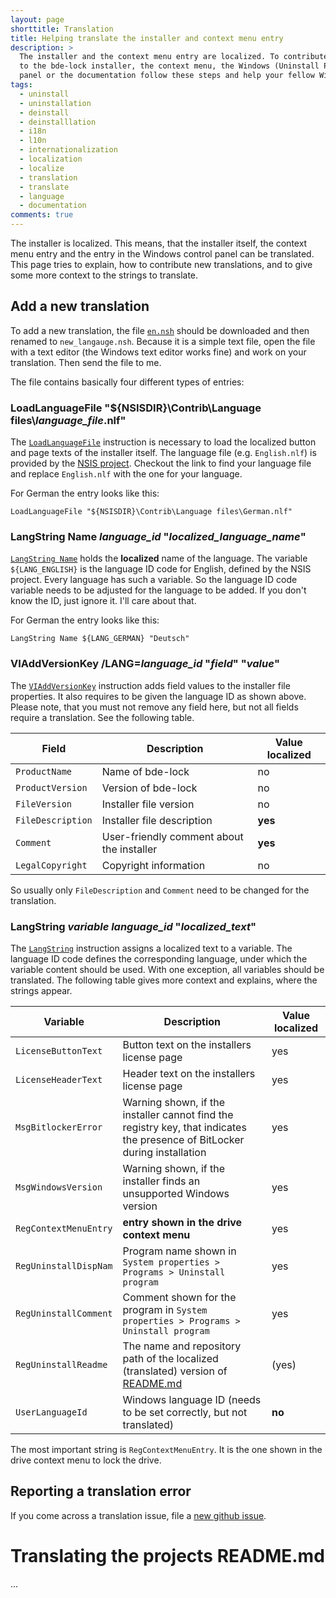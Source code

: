 ```yaml
---
layout: page
shorttitle: Translation
title: Helping translate the installer and context menu entry
description: >
  The installer and the context menu entry are localized. To contribute a translation
  to the bde-lock installer, the context menu, the Windows (Uninstall Programs) control
  panel or the documentation follow these steps and help your fellow Windows users.
tags:
  - uninstall
  - uninstallation
  - deinstall
  - deinstalllation
  - i18n
  - l10n
  - internationalization
  - localization
  - localize
  - translation
  - translate
  - language
  - documentation
comments: true
---
```


The installer is localized. This means, that the installer itself, the context menu entry and the entry in the Windows control panel can be translated. This page tries to explain, how to contribute new translations, and to give some more context to the strings to translate.

## Add a new translation

To add a new translation, the file [`en.nsh`](https://github.com/dleidert/bde-lock/blob/master/locale/en.nsh) should be downloaded and then renamed to `new_langauge.nsh`. Because it is a simple text file, open the file with a text editor (the Windows text editor works fine) and work on your translation. Then send the file to me.

The file contains basically four different types of entries:

### LoadLanguageFile "${NSISDIR}\Contrib\Language files\\*language\_file*.nlf"

The [`LoadLanguageFile`](https://nsis.sourceforge.io/Reference/LoadLanguageFile) instruction is necessary to load the localized button and page texts of the installer itself. The language file (e.g. `English.nlf`) is provided by the [NSIS project](https://sourceforge.net/p/nsis/code/HEAD/tree/NSIS/trunk/Contrib/Language%20files). Checkout the link to find your language file and replace `English.nlf` with the one for your language.

For German the entry looks like this:

```
LoadLanguageFile "${NSISDIR}\Contrib\Language files\German.nlf"
``` 

### LangString Name *language\_id* "*localized\_language\_name*"

[`LangString Name`](https://nsis.sourceforge.io/Reference/LangString) holds the **localized** name of the language. The variable `${LANG_ENGLISH}` is the language ID code for English, defined by the NSIS project. Every language has such a variable. So the language ID code variable needs to be adjusted for the language to be added. If you don't know the ID, just ignore it. I'll care about that.

For German the entry looks like this:

```
LangString Name ${LANG_GERMAN} "Deutsch"
```

### VIAddVersionKey /LANG=*language\_id* "*field*" "*value*"

The [`VIAddVersionKey`](https://nsis.sourceforge.io/Reference/VIAddVersionKey) instruction adds field values to the installer file properties. It also requires to be given the language ID as shown above. Please note, that you must not remove any field here, but not all fields require a translation. See the following table.

Field | Description | Value localized
------|-------------|----------------
`ProductName` | Name of bde-lock | no
`ProductVersion` | Version of bde-lock | no
`FileVersion` | Installer file version | no
`FileDescription` | Installer file description | **yes**
`Comment` | User-friendly comment about the installer | **yes**
`LegalCopyright` | Copyright information | no

So usually only `FileDescription` and `Comment` need to be changed for the translation.

### LangString *variable* *language\_id* "*localized\_text*"

The [`LangString`](https://nsis.sourceforge.io/Reference/LangString) instruction assigns a localized text to a variable. The language ID code defines the corresponding language, under which the variable content should be used. With one exception, all variables should be translated. The following table gives more context and explains, where the strings appear.

Variable | Description | Value localized
---------|-------------|----------------
`LicenseButtonText`   | Button text on the installers license page | yes
`LicenseHeaderText`   | Header text on the installers license page | yes
`MsgBitlockerError`   | Warning shown, if the installer cannot find the registry key, that indicates the presence of BitLocker during installation | yes
`MsgWindowsVersion`   | Warning shown, if the installer finds an unsupported Windows version | yes
`RegContextMenuEntry` | **entry shown in the drive context menu** | yes
`RegUninstallDispNam` | Program name shown in `System properties > Programs > Uninstall program` | yes
`RegUninstallComment` | Comment shown for the program in `System properties > Programs > Uninstall program` | yes
`RegUninstallReadme`  | The name and repository path of the localized (translated) version of [README.md](https://github.com/dleidert/bde-lock/blob/master/README.md) | (yes)
`UserLanguageId`      | Windows language ID (needs to be set correctly, but not translated) | **no**

The most important string is `RegContextMenuEntry`. It is the one shown in the drive context menu to lock the drive.

## Reporting a translation error

If you come across a translation issue, file a [new github issue](https://github.com/dleidert/bde-lock/issues/new).

# Translating the projects README.md

...

